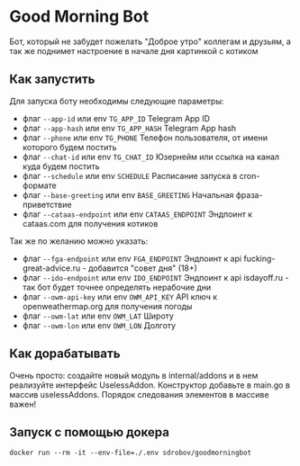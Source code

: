 # Good Morning Bot

Бот, который не забудет пожелать "Доброе утро" коллегам и друзьям, а так же поднимет настроение
в начале дня картинкой с котиком

## Как запустить

Для запуска боту необходимы следующие параметры:
- флаг `--app-id` или env `TG_APP_ID` Telegram App ID
- флаг `--app-hash` или env `TG_APP_HASH` Telegram App hash
- флаг `--phone` или env `TG_PHONE` Телефон пользователя, от имени которого будем постить
- флаг `--chat-id` или env `TG_CHAT_ID` Юзернейм или ссылка на канал куда будем постить
- флаг `--schedule` или env `SCHEDULE` Расписание запуска в cron-формате
- флаг `--base-greeting` или env `BASE_GREETING` Начальная фраза-приветствие
- флаг `--cataas-endpoint` или env `CATAAS_ENDPOINT` Эндпоинт к cataas.com для получения котиков

Так же по желанию можно указать:
- флаг `--fga-endpoint` или env `FGA_ENDPOINT` Эндпоинт к api fucking-great-advice.ru - добавится "совет дня" (18+)
- флаг `--ido-endpoint` или env `IDO_ENDPOINT` Эндпоинт к api isdayoff.ru - так бот будет точнее определять нерабочие дни
- флаг `--owm-api-key` или env `OWM_API_KEY` API ключ к openweathermap.org для получения погоды
- флаг `--owm-lat` или env `OWM_LAT` Широту
- флаг `--owm-lon` или env `OWM_LON` Долготу


## Как дорабатывать

Очень просто: создайте новый модуль в internal/addons и в нем реализуйте интерфейс UselessAddon. Конструктор добавьте в
main.go в массив uselessAddons. Порядок следования элементов в массиве важен!

## Запуск с помощью докера

```shell
docker run --rm -it --env-file=./.env sdrobov/goodmorningbot
```
